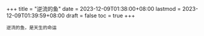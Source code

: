 +++
title = "逆流的鱼"
date = 2023-12-09T01:38:00+08:00
lastmod = 2023-12-09T01:39:59+08:00
draft = false
toc = true
+++

```nil
逆流的鱼，是天生的命运
```
